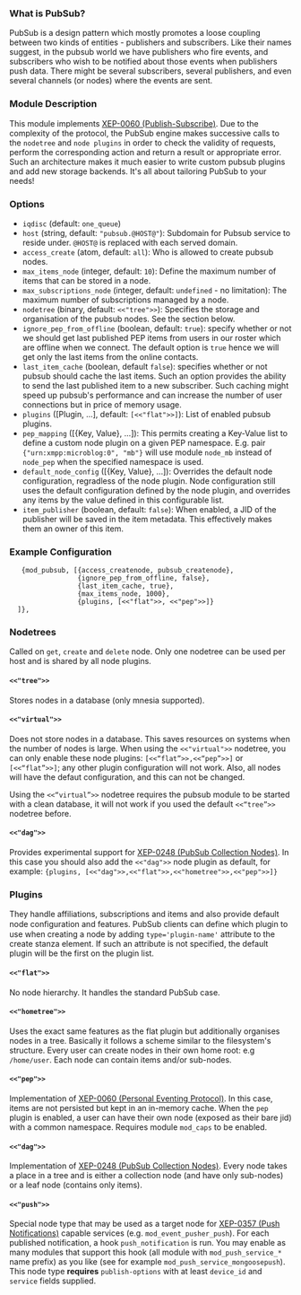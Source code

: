 ### What is PubSub?

PubSub is a design pattern which mostly promotes a loose coupling between two kinds of entities - publishers and subscribers.
Like their names suggest, in the pubsub world we have publishers who fire events, and subscribers who wish to be notified about those events when publishers push data.
There might be several subscribers, several publishers, and even several channels (or nodes) where the events are sent.

### Module Description

This module implements [XEP-0060 (Publish-Subscribe)](http://www.xmpp.org/extensions/xep-0060.html).
Due to the complexity of the protocol, the PubSub engine makes successive calls to the `nodetree` and `node plugins` in order to check the validity of requests, perform the corresponding action and return a result or appropriate error.
Such an architecture makes it much easier to write custom pubsub plugins and add new storage backends.
It's all about tailoring PubSub to your needs!

### Options

* `iqdisc` (default: `one_queue`)
* `host` (string, default: `"pubsub.@HOST@"`): Subdomain for Pubsub service to reside under.
`@HOST@` is replaced with each served domain.
* `access_create` (atom, default: `all`): Who is allowed to create pubsub nodes.
* `max_items_node` (integer, default: `10`): Define the maximum number of items that can be stored in a node.
* `max_subscriptions_node` (integer, default: `undefined` - no limitation): The maximum number of subscriptions managed by a node.
* `nodetree` (binary, default: `<<"tree">>`): Specifies the storage and organisation of the pubsub nodes. See the section below.
* `ignore_pep_from_offline` (boolean, default: `true`): specify whether or not we should get last published PEP items from users in our roster which are offline when we connect.
The default option is `true` hence we will get only the last items from the online contacts.
* `last_item_cache` (boolean, default `false`): specifies whether or not pubsub should cache the last items. Such an option provides the ability to send the last published item to a new subscriber.
Such caching might speed up pubsub's performance and can increase the number of user connections but in price of memory usage.
* `plugins` ([Plugin, ...], default: `[<<"flat">>]`): List of enabled pubsub plugins.
* `pep_mapping` ([{Key, Value}, ...]): This permits creating a Key-Value list to define a custom node plugin on a given PEP namespace.
E.g. pair `{"urn:xmpp:microblog:0", "mb"}` will use module `node_mb` instead of `node_pep` when the specified namespace is used.
* `default_node_config` ([{Key, Value}, ...]): Overrides the default node configuration, regradless of the node plugin.
Node configuration still uses the default configuration defined by the node plugin, and overrides any items by the value defined in this configurable list.
* `item_publisher` (boolean, default: `false`): When enabled, a JID of the publisher will be saved in the item metadata.
 This effectively makes them an owner of this item.

### Example Configuration

```
   {mod_pubsub, [{access_createnode, pubsub_createnode},
                 {ignore_pep_from_offline, false},
                 {last_item_cache, true},
                 {max_items_node, 1000},
                 {plugins, [<<"flat">>, <<"pep">>]}
  ]},
```

### Nodetrees

Called on `get`, `create` and `delete` node.
Only one nodetree can be used per host and is shared by all node plugins.

#### `<<"tree">>`

Stores nodes in a database (only mnesia supported).

#### `<<"virtual">>`

Does not store nodes in a database.
This saves resources on systems when the number of nodes is large.
When using the `<<"virtual">>` nodetree, you can only enable these node plugins: `[<<“flat”>>,<<“pep”>>]` or `[<<“flat”>>]`; any other plugin configuration will not work.
Also, all nodes will have the defaut configuration, and this can not be changed.

Using the `<<“virtual”>>` nodetree requires the pubsub module to be started with a clean database, it will not work if you used the default `<<“tree”>>` nodetree before.

#### `<<"dag">>`

Provides experimental support for [XEP-0248 (PubSub Collection Nodes)](http://xmpp.org/extensions/xep-0248.html).
In this case you should also add the `<<"dag">>` node plugin as default, for example: `{plugins, [<<"dag">>,<<"flat">>,<<"hometree">>,<<"pep">>]}`

### Plugins

They handle affiliations, subscriptions and items and also provide default node conﬁguration and features.
PubSub clients can define which plugin to use when creating a node by adding `type='plugin-name'` attribute to the create stanza element.
If such an attribute is not specified, the default plugin will be the first on the plugin list.

#### `<<"flat">>`

No node hierarchy.
It handles the standard PubSub case.

#### `<<"hometree">>`

Uses the exact same features as the flat plugin but additionally organises nodes in a tree.
Basically it follows a scheme similar to the filesystem's structure.
Every user can create nodes in their own home root: e.g `/home/user`.
Each node can contain items and/or sub-nodes.

#### `<<"pep">>`

Implementation of [XEP-0060 (Personal Eventing Protocol)](http://xmpp.org/extensions/xep-0163.html).
In this case, items are not persisted but kept in an in-memory cache.
When the `pep` plugin is enabled, a user can have their own node (exposed as their bare jid) with a common namespace.
Requires module `mod_caps` to be enabled.

#### `<<"dag">>`

Implementation of [XEP-0248 (PubSub Collection Nodes)](https://xmpp.org/extensions/xep-0248.html).
Every node takes a place in a tree and is either a collection node (and have only sub-nodes) or a leaf node (contains only items).

#### `<<"push">>`

Special node type that may be used as a target node for [XEP-0357 (Push Notifications)](https://xmpp.org/extensions/xep-0357.html) capable services (e.g. `mod_event_pusher_push`).
For each published notification, a hook `push_notification` is run.
You may enable as many modules that support this hook (all module with `mod_push_service_*` name prefix) as you like (see for example `mod_push_service_mongoosepush`).
This node type **requires** `publish-options` with at least `device_id` and `service` fields supplied.
